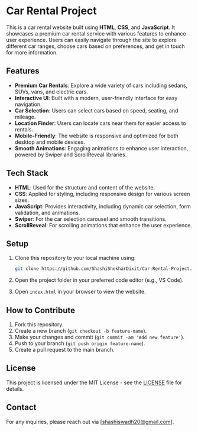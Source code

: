 # Car Rental Project

This is a car rental website built using **HTML**, **CSS**, and **JavaScript**. It showcases a premium car rental service with various features to enhance user experience. Users can easily navigate through the site to explore different car ranges, choose cars based on preferences, and get in touch for more information.

## Features

- **Premium Car Rentals**: Explore a wide variety of cars including sedans, SUVs, vans, and electric cars.
- **Interactive UI**: Built with a modern, user-friendly interface for easy navigation.
- **Car Selection**: Users can select cars based on speed, seating, and mileage.
- **Location Finder**: Users can locate cars near them for easier access to rentals.
- **Mobile-Friendly**: The website is responsive and optimized for both desktop and mobile devices.
- **Smooth Animations**: Engaging animations to enhance user interaction, powered by Swiper and ScrollReveal libraries.

## Tech Stack

- **HTML**: Used for the structure and content of the website.
- **CSS**: Applied for styling, including responsive design for various screen sizes.
- **JavaScript**: Provides interactivity, including dynamic car selection, form validation, and animations.
- **Swiper**: For the car selection carousel and smooth transitions.
- **ScrollReveal**: For scrolling animations that enhance the user experience.

## Setup

1. Clone this repository to your local machine using:
   ```bash
   git clone https://github.com/ShashiShekharDixit/Car-Rental-Project.git
   ```
   
2. Open the project folder in your preferred code editor (e.g., VS Code).

3. Open `index.html` in your browser to view the website.

## How to Contribute

1. Fork this repository.
2. Create a new branch (`git checkout -b feature-name`).
3. Make your changes and commit (`git commit -am 'Add new feature'`).
4. Push to your branch (`git push origin feature-name`).
5. Create a pull request to the main branch.

## License

This project is licensed under the MIT License - see the [LICENSE](LICENSE) file for details.

## Contact

For any inquiries, please reach out via [shashiswadh20@gmail.com].
